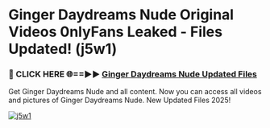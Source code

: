 # Ginger Daydreams Nude Original Videos 0nlyFans Leaked - Files Updated! (j5w1)

<h3>🔴 CLICK HERE 🌐==►► <a href="https://tinyurl.com/4mcuefdz" rel="nofollow">Ginger Daydreams Nude Updated Files</a></h3>

Get Ginger Daydreams Nude and all content. Now you can access all videos and pictures of Ginger Daydreams Nude. New Updated Files 2025!

[![j5w1](https://i.imgur.com/StAQSOY.gif)](https://tinyurl.com/4mcuefdz)
